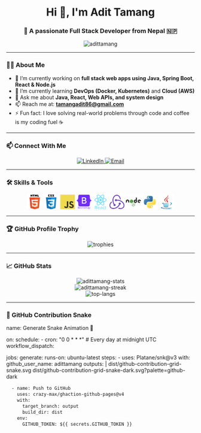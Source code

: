 <h1 align="center">Hi 👋, I'm Adit Tamang</h1>
<h3 align="center">🚀 A passionate Full Stack Developer from Nepal 🇳🇵</h3>

<p align="center">
  <img src="https://komarev.com/ghpvc/?username=adittamang&label=Profile%20views&color=0e75b6&style=flat" alt="adittamang" />
</p>

---

### 🧑‍💻 About Me

- 🔭 I’m currently working on **full stack web apps using Java, Spring Boot, React & Node.js**
- 🌱 I’m currently learning **DevOps (Docker, Kubernetes)** and **Cloud (AWS)**
- 💬 Ask me about **Java, React, Web APIs, and system design**
- 📫 Reach me at: **tamangadit86@gmail.com**
- ⚡ Fun fact: I love solving real-world problems through code and coffee is my coding fuel ☕

---

### 📫 Connect With Me

<p align="center">
  <a href="https://www.linkedin.com/in/adit-tamang-78650b208/" target="_blank">
    <img src="https://img.shields.io/badge/LinkedIn-blue?logo=linkedin&style=for-the-badge" alt="LinkedIn" />
  </a>
  <a href="mailto:tamangadit86@gmail.com">
    <img src="https://img.shields.io/badge/Email-D14836?logo=gmail&style=for-the-badge&logoColor=white" alt="Email" />
  </a>
</p>

---

### 🛠️ Skills & Tools

<p align="center">
  <img src="https://raw.githubusercontent.com/devicons/devicon/master/icons/html5/html5-original-wordmark.svg" alt="html5" width="40" height="40"/> 
  <img src="https://raw.githubusercontent.com/devicons/devicon/master/icons/css3/css3-original-wordmark.svg" alt="css3" width="40" height="40"/>
  <img src="https://raw.githubusercontent.com/devicons/devicon/master/icons/javascript/javascript-original.svg" alt="javascript" width="40" height="40"/>
  <img src="https://raw.githubusercontent.com/devicons/devicon/master/icons/bootstrap/bootstrap-plain-wordmark.svg" alt="bootstrap" width="40" height="40"/>
  <img src="https://raw.githubusercontent.com/devicons/devicon/master/icons/react/react-original-wordmark.svg" alt="react" width="40" height="40"/>
  <img src="https://raw.githubusercontent.com/devicons/devicon/master/icons/redux/redux-original.svg" alt="redux" width="40" height="40"/>
  <img src="https://raw.githubusercontent.com/devicons/devicon/master/icons/nodejs/nodejs-original-wordmark.svg" alt="nodejs" width="40" height="40"/>
  <img src="https://raw.githubusercontent.com/devicons/devicon/master/icons/python/python-original.svg" alt="python" width="40" height="40"/>
  <img src="https://raw.githubusercontent.com/devicons/devicon/master/icons/java/java-original.svg" alt="java" width="40" height="40"/>
</p>

---

### 🏆 GitHub Profile Trophy

<p align="center">
  <img src="https://github-profile-trophy.vercel.app/?username=adittamang&theme=algolia" alt="trophies" />
</p>

---

### 📈 GitHub Stats

<p align="center">
  <img src="https://github-readme-stats.vercel.app/api?username=adittamang&show_icons=true&theme=tokyonight" alt="adittamang-stats" />
  <br/>
  <img src="https://github-readme-streak-stats.herokuapp.com/?user=adittamang&theme=tokyonight" alt="adittamang-streak" />
  <br/>
  <img src="https://github-readme-stats.vercel.app/api/top-langs/?username=adittamang&layout=compact&theme=tokyonight" alt="top-langs" />
</p>

---

### 🐍 GitHub Contribution Snake

name: Generate Snake Animation 🐍

on:
  schedule:
    - cron: "0 0 * * *" # Every day at midnight UTC
  workflow_dispatch:

jobs:
  generate:
    runs-on: ubuntu-latest
    steps:
      - uses: Platane/snk@v3
        with:
          github_user_name: adittamang
          outputs: |
            dist/github-contribution-grid-snake.svg
            dist/github-contribution-grid-snake-dark.svg?palette=github-dark

      - name: Push to GitHub
        uses: crazy-max/ghaction-github-pages@v4
        with:
          target_branch: output
          build_dir: dist
        env:
          GITHUB_TOKEN: ${{ secrets.GITHUB_TOKEN }}
